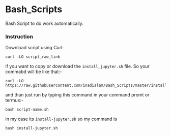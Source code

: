 # Bash_Scripts
Bash Script to do work automatically.

### Instruction
Download script using Curl:

```
curl -LO script_raw_link
```
if you want to copy or download the ```install_jupyter.sh``` file. So your commabd will be like that:-
```
curl -LO https://raw.githubusercontent.com/inadislam/Bash_Scripts/master/install_jupyter.sh
```
and than just run by typing this command in your command promt or termux:-
```
bash script-name.sh
```
in my case its ```install-jupyter.sh``` so my command is
```
bash install-jupyter.sh
```

